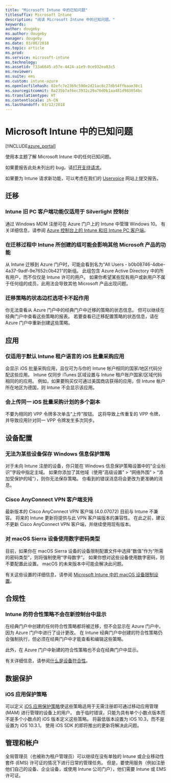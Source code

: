 ```yaml
---
title: "Microsoft Intune 中的已知问题"
titlesuffix: Microsoft Intune
description: "阅读 Microsoft Intune 中的已知问题。"
keywords: 
author: dougeby
ms.author: dougeby
manager: dougeby
ms.date: 03/08/2018
ms.topic: article
ms.prod: 
ms.service: microsoft-intune
ms.technology: 
ms.assetid: f33a6645-a57e-4424-a1e9-0ce932ea83c5
ms.reviewer: 
ms.suite: ems
ms.custom: intune-azure
ms.openlocfilehash: 02efc7e2369c590e2d21ac8c27db54ffbaae38c1
ms.sourcegitcommit: 8a235b7af6ec3932c29a76d0b1aa481d983054bc
ms.translationtype: HT
ms.contentlocale: zh-CN
ms.lasthandoff: 03/12/2018
---
```

# <a name="known-issues-in-microsoft-intune"></a>Microsoft Intune 中的已知问题


[!INCLUDE[azure_portal](./includes/azure_portal.md)]


使用本主题了解 Microsoft Intune 中的任何已知问题。

如果要报告此处未列出的 bug，请[打开支持请求](get-support.md)。

如果要为 Intune 请求新功能，可以考虑在我们的 [Uservoice](https://microsoftintune.uservoice.com/forums/291681-ideas/category/189016-azure-admin-console) 网站上提交报告。

## <a name="migration"></a>迁移

### <a name="intune-legacy-pc-client-features-are-only-available-in-the-silverlight-console"></a>Intune 旧 PC 客户端功能仅适用于 Silverlight 控制台

通过 Windows MDM 注册可在 Azure 门户上的 Intune 中管理 Windows 10。 有关详细信息，请参阅 [Azure 控制台上的 Intune 和旧 Intune PC 客户端](https://docs.microsoft.com/intune-classic/deploy-use/intune-on-azure)。

### <a name="groups-created-by-intune-during-migration-might-affect-functionality-of-other-microsoft-products"></a>在迁移过程中 Intune 所创建的组可能会影响其他 Microsoft 产品的功能

从 Intune 迁移到 Azure 门户时，可能会看到名为“All Users - b0b08746-4dbe-4a37-9adf-9e7652c0b421”的新组。 此组包含 Azure Active Directory 中的所有用户，而不仅仅是 Intune 许可的用户。 如果你希望某些现有用户或新用户不属于任何组的成员，此用法会导致其他 Microsoft 产品出现问题。

### <a name="status-blades-for-migrated-policies-do-not-work"></a>迁移策略的状态边栏选项卡不起作用

你无法查看从 Azure 门户中的经典门户中迁移的策略的状态信息。 但可以继续在经典门户中查看这些策略的报表。 若要查看已迁移配置策略的状态信息，请在 Azure 门户中重新创建这些策略。

## <a name="apps"></a>应用

### <a name="ios-volume-purchased-apps-only-available-in-default-intune-tenant-language"></a>仅适用于默认 Intune 租户语言的 iOS 批量采购应用
会显示 iOS 批量采购应用，且仅可为与你的 Intune 帐户相同的国家/地区代码分配这些应用。 Intune 仅同步 iTunes 区域设置与 Intune 租户账户国家/区域代码相同的的应用。 例如，如果要购买仅可通过美国商店获得的应用，但 Intune 帐户所在地区为德国，则 Intune 不会显示该应用。

### <a name="multiple-copies-of-the-same-ios-volume-purchase-program-are-uploaded"></a>会上传同一 iOS 批量采购计划的多个副本
不要为相同的 VPP 令牌多次单击“上传”按钮。 这将导致上传重复的 VPP 令牌，并导致应用针对同一 VPP 令牌发生多次同步。


<!-- ## Groups -->

## <a name="device-configuration"></a>设备配置

### <a name="you-cannot-save-a-windows-information-protection-policy-for-some-devices"></a>无法为某些设备保存 Windows 信息保护策略

对于未向 Intune 注册的设备，你只能在 Windows 信息保护策略设置中的“企业标识”字段中指定主域。
如果你添加了其他域（使用“高级设置” > “网络外围” > “添加受保护的域”），则你无法保存策略。 你看到的错误消息将会更改为更准确的消息。

### <a name="cisco-anyconnect-vpn-client-support"></a>Cisco AnyConnect VPN 客户端支持

最新版本的 Cisco AnyConnect VPN 客户端 (4.0.07072) 目前与 Intune 不兼容。
将来的 Intune 更新将提供与此 VPN 客户端版本的兼容性。 在此之前，建议不更新 Cisco AnyConnect VPN 客户端，并继续使用现有版本。

### <a name="using-the-numeric-password-type-with-macos-sierra-devices"></a>对 macOS Sierra 设备使用数字密码类型

目前，如果你在 macOS Sierra 设备的设备限制配置文件中选择“数值”作为“所需的密码类型”，则将强制使用“字母数字”。 如果你想对这些设备使用数字密码，则不要配置此设置。
macOS 的未来版本中可能会解决此问题。

有关这些设置的详细信息，请参阅 [Microsoft Intune 中的 macOS 设备限制设置](device-restrictions-macos.md)。

## <a name="compliance"></a>合规性

### <a name="compliance-policies-from-intune-do-not-show-up-in-new-console"></a>Intune 的符合性策略不会在新控制台中显示

在经典门户中创建的任何符合性策略都将被迁移，但不会显示在 Azure 门户中，因为 Azure 门户中进行了设计更改。 在 Intune 经典门户中创建的符合性策略仍会强制执行，但必须在经典门户中才能查看和编辑这些策略。

此外，在 Azure 门户中新建的符合性策略也不会在经典门户中显示。

有关详细信息，请参阅[什么是设备符合性](device-compliance.md)。

<!-- ## Enrollment -->


## <a name="data-protection"></a>数据保护

### <a name="ios-app-protection-policies"></a>iOS 应用保护策略

可以定义 [iOS 应用保护策略](app-protection-policy-settings-ios.md)使这些策略适用于无需注册即可通过移动应用管理 (MAM) 进行管理的设备上的用户。 由于临时错误，只能为具有单个小数点版本而不是多个小数点的 iOS 版本定义这些策略。 将最低版本设置为 iOS 10.3，而不是设置为 iOS 10.3.1。 使用 iOS SDK 的即将推出的更新将解决此问题。


## <a name="administration-and-accounts"></a>管理和帐户

全局管理员（也被称为租户管理员）可以继续在没有单独的 Intune 或企业移动性套件 (EMS) 许可证的情况下进行日常的管理任务。 但是，要使用服务（例如注册他们自己的设备、企业设备，或使用 Intune 公司门户），他们需要 Intune 或 EMS 许可证。

<!-- ## Additional items -->

